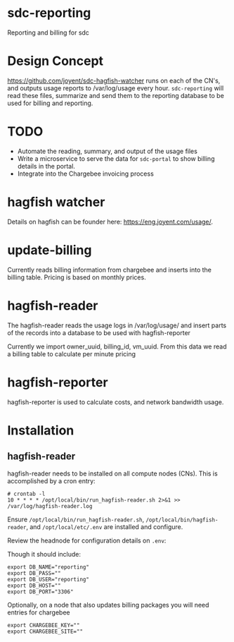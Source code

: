 # sdc-reporting
Reporting and billing for sdc

# Design Concept
https://github.com/joyent/sdc-hagfish-watcher runs on each of the CN's, and outputs usage reports to /var/log/usage every hour.  `sdc-reporting` will read these files, summarize and send them to the reporting database to be used for billing and reporting.

# TODO
- Automate the reading, summary, and output of the usage files
- Write a microservice to serve the data for `sdc-portal` to show billing details in the portal.
- Integrate into the Chargebee invoicing process

# hagfish watcher 
Details on hagfish can be founder here: https://eng.joyent.com/usage/.

# update-billing
Currently reads billing information from chargebee and inserts into the billing table.  Pricing is based on monthly prices.

# hagfish-reader
The hagfish-reader reads the usage logs in /var/log/usage/ and insert parts of the records into a database to be used with hagfish-reporter

Currently we import owner_uuid, billing_id, vm_uuid.  From this data we read a billing table to calculate per minute pricing

# hagfish-reporter
hagfish-reporter is used to calculate costs, and network bandwidth usage.

# Installation

## hagfish-reader

hagfish-reader needs to be installed on all compute nodes (CNs). This is accomplished by a cron entry:

```
# crontab -l
10 * * * * /opt/local/bin/run_hagfish-reader.sh 2>&1 >> /var/log/hagfish-reader.log
```

Ensure `/opt/local/bin/run_hagfish-reader.sh`, `/opt/local/bin/hagfish-reader`, and `/opt/local/etc/.env` are installed and configure.

Review the headnode for configuration details on `.env`:

Though it should include:

```
export DB_NAME="reporting"
export DB_PASS=""
export DB_USER="reporting"
export DB_HOST=""
export DB_PORT="3306"
```

Optionally, on a node that also updates billing packages you will need entries for chargebee
```
export CHARGEBEE_KEY=""
export CHARGEBEE_SITE=""
```

